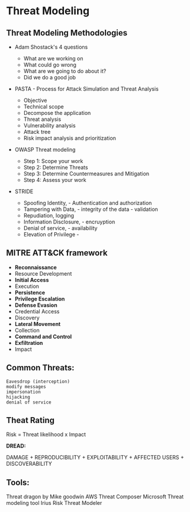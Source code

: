 # Threat Modeling

## Threat Modeling Methodologies
* Adam Shostack's 4 questions
    - What are we working on 
    - What could go wrong
    - What are we going to do about it?
    -  Did we do a good job
* PASTA - Process for Attack Simulation and Threat Analysis 
    - Objective
    - Technical scope
    - Decompose the application
    - Threat analysis
    - Vulnerability analysis
    - Attack tree
    - Risk impact analysis and prioritization

* OWASP Threat modeling
    - Step 1: Scope your work
    - Step 2: Determine Threats
    - Step 3: Determine Countermeasures and Mitigation
    - Step 4: Assess your work    
* STRIDE
    - Spoofing Identity, - Authentication and authorization
    - Tampering with Data, - integrity of the data - validation
    - Repudiation, logging
    - Information Disclosure, - encruyption 
    - Denial of service, - availability
    - Elevation of Privilege - 

## MITRE ATT&CK framework
* **Reconnaissance**
* Resource Development
* **Initial Access**	
* Execution
* **Persistence**
* **Privilege Escalation**
* **Defense Evasion**
* Credential Access
* Discovery
* **Lateral Movement**
* Collection
* **Command and Control**
* **Exfiltration**
* Impact

## Common Threats: 
	Eavesdrop (interception)
	modify messages
	impersonation
    hijacking
    denial of service


## Theat Rating
Risk = Threat likelihood x Impact

**DREAD:** 

DAMAGE + REPRODUCIBILITY + EXPLOITABILITY + AFFECTED USERS + DISCOVERABILITY

## Tools:
Threat dragon by Mike goodwin
AWS Threat Composer
Microsoft Threat modeling tool
Irius Risk
Threat Modeler
